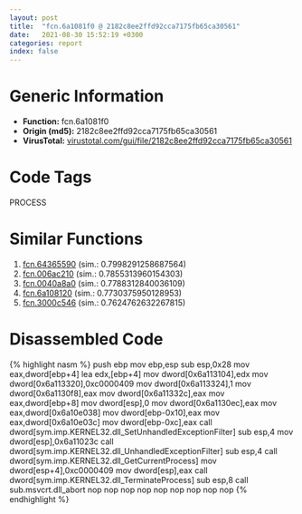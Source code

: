 ```yaml
---
layout: post
title:  "fcn.6a1081f0 @ 2182c8ee2ffd92cca7175fb65ca30561"
date:   2021-08-30 15:52:19 +0300
categories: report
index: false
---
```


# Generic Information
- **Function:** fcn.6a1081f0
- **Origin (md5):** 2182c8ee2ffd92cca7175fb65ca30561
- **VirusTotal:** [virustotal.com/gui/file/2182c8ee2ffd92cca7175fb65ca30561][virustotal_ref]

# Code Tags
<span class="tag" id="PROCESS">PROCESS</span>


# Similar Functions

1. [fcn.64365590][similar_1_ref] (sim.: 0.7998291258687564)
2. [fcn.006ac210][similar_2_ref] (sim.: 0.7855313960154303)
3. [fcn.0040a8a0][similar_3_ref] (sim.: 0.7788312840036109)
4. [fcn.6a108120][similar_4_ref] (sim.: 0.7730375950128953)
5. [fcn.3000c546][similar_5_ref] (sim.: 0.7624762632267815)


# Disassembled Code

{% highlight nasm %}
push ebp
mov ebp,esp
sub esp,0x28
mov eax,dword[ebp+4]
lea edx,[ebp+4]
mov dword[0x6a113104],edx
mov dword[0x6a113320],0xc0000409
mov dword[0x6a113324],1
mov dword[0x6a1130f8],eax
mov dword[0x6a11332c],eax
mov eax,dword[ebp+8]
mov dword[esp],0
mov dword[0x6a1130ec],eax
mov eax,dword[0x6a10e038]
mov dword[ebp-0x10],eax
mov eax,dword[0x6a10e03c]
mov dword[ebp-0xc],eax
call dword[sym.imp.KERNEL32.dll_SetUnhandledExceptionFilter]
sub esp,4
mov dword[esp],0x6a11023c
call dword[sym.imp.KERNEL32.dll_UnhandledExceptionFilter]
sub esp,4
call dword[sym.imp.KERNEL32.dll_GetCurrentProcess]
mov dword[esp+4],0xc0000409
mov dword[esp],eax
call dword[sym.imp.KERNEL32.dll_TerminateProcess]
sub esp,8
call sub.msvcrt.dll_abort
nop 
nop 
nop 
nop 
nop 
nop 
nop 
nop 
nop 
{% endhighlight %}


[similar_1_ref]: /report/fcn.64365590@10687c9bbac28f49149edf3d1fe8466f
[similar_2_ref]: /report/fcn.006ac210@c92f0480e2fbc88393d2c65c08a235e0
[similar_3_ref]: /report/fcn.0040a8a0@db0bb0926cbc24a905ae237e61cb9c73
[similar_4_ref]: /report/fcn.6a108120@2182c8ee2ffd92cca7175fb65ca30561
[similar_5_ref]: /report/fcn.3000c546@34331352e23fe6219f517c1709e63c61
[virustotal_ref]: https://www.virustotal.com/gui/file/2182c8ee2ffd92cca7175fb65ca30561